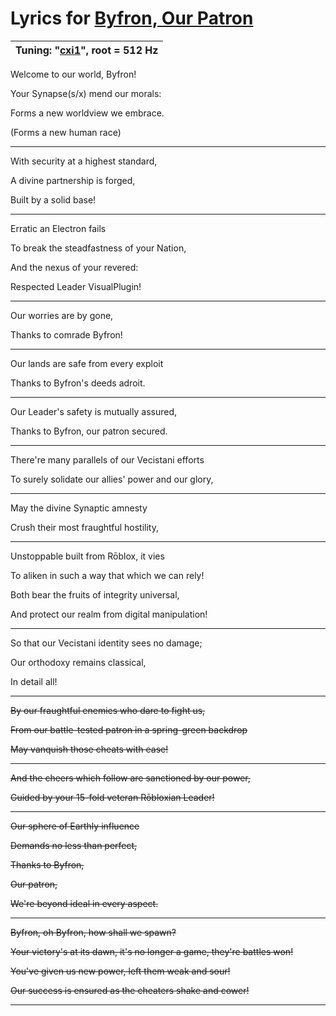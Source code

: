 # Lyrics for [Byfron, Our Patron]()

| Tuning: "[cxi1](https://en.xen.wiki/w/Cxi1)", root = 512 Hz
|-|

Welcome to our world, Byfron!

Your Synapse(s/x) mend our morals:

Forms a new worldview we embrace.

(Forms a new human race)

---

With security at a highest standard,

A divine partnership is forged,

Built by a solid base!

---

Erratic an Electron fails

To break the steadfastness of your Nation,

And the nexus of your revered:

Respected Leader VisualPlugin!

---

Our worries are by gone,

Thanks to comrade Byfron!

---

Our lands are safe from every exploit

Thanks to Byfron's deeds adroit.

---

Our Leader's safety is mutually assured,

Thanks to Byfron, our patron secured.

---

There're many parallels of our Vecistani efforts

To surely solidate our allies' power and our glory,

---

May the divine Synaptic amnesty

Crush their most fraughtful hostility,

---

Unstoppable built from Rōblox, it vies

To aliken in such a way that which we can rely!

Both bear the fruits of integrity universal,

And protect our realm from digital manipulation!

---

So that our Vecistani identity sees no damage;

Our orthodoxy remains classical,

In detail all!

---

~~By our fraughtful enemies who dare to fight us,~~

~~From our battle-tested patron in a spring-green backdrop~~

~~May vanquish those cheats with ease!~~

---

~~And the cheers which follow are sanctioned by our power,~~

~~Guided by your 15-fold veteran Rōbloxian Leader!~~

---

~~Our sphere of Earthly influence~~

~~Demands no less than perfect,~~

~~Thanks to Byfron,~~

~~Our patron,~~

~~We're beyond ideal in every aspect.~~

---

~~Byfron, oh Byfron, how shall we spawn?~~

~~Your victory's at its dawn, it's no longer a game, they're battles won!~~

~~You've given us new power, left them weak and sour!~~

~~Our success is ensured as the cheaters shake and cower!~~

---
